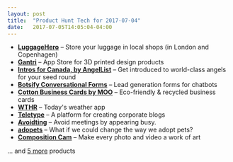 ```yaml
---
layout: post
title:  "Product Hunt Tech for 2017-07-04"
date:   2017-07-05T14:05:04-04:00
---
```


* **[LuggageHero](https://www.producthunt.com/posts/luggagehero?utm_campaign=producthunt-api&utm_medium=api&utm_source=Application%3A+Daily+Digest+RSS+%28ID%3A+3202%29)** – Store your luggage in local shops (in London and Copenhagen)
* **[Gantri](https://www.producthunt.com/posts/gantri?utm_campaign=producthunt-api&utm_medium=api&utm_source=Application%3A+Daily+Digest+RSS+%28ID%3A+3202%29)** – App Store for 3D printed design products
* **[Intros for Canada, by AngelList](https://www.producthunt.com/posts/intros-for-canada-by-angellist?utm_campaign=producthunt-api&utm_medium=api&utm_source=Application%3A+Daily+Digest+RSS+%28ID%3A+3202%29)** – Get introduced to world-class angels for your seed round
* **[Botsify Conversational Forms](https://www.producthunt.com/posts/botsify-conversational-forms?utm_campaign=producthunt-api&utm_medium=api&utm_source=Application%3A+Daily+Digest+RSS+%28ID%3A+3202%29)** – Lead generation forms for chatbots
* **[Cotton Business Cards by MOO](https://www.producthunt.com/posts/cotton-business-cards-by-moo?utm_campaign=producthunt-api&utm_medium=api&utm_source=Application%3A+Daily+Digest+RSS+%28ID%3A+3202%29)** – Eco-friendly & recycled business cards
* **[WTHR](https://www.producthunt.com/posts/wthr?utm_campaign=producthunt-api&utm_medium=api&utm_source=Application%3A+Daily+Digest+RSS+%28ID%3A+3202%29)** – Today's weather app
* **[Teletype](https://www.producthunt.com/posts/teletype?utm_campaign=producthunt-api&utm_medium=api&utm_source=Application%3A+Daily+Digest+RSS+%28ID%3A+3202%29)** – A platform for creating corporate blogs
* **[Avoidting](https://www.producthunt.com/posts/avoidting?utm_campaign=producthunt-api&utm_medium=api&utm_source=Application%3A+Daily+Digest+RSS+%28ID%3A+3202%29)** – Avoid meetings by appearing busy.
* **[adopets](https://www.producthunt.com/posts/adopets?utm_campaign=producthunt-api&utm_medium=api&utm_source=Application%3A+Daily+Digest+RSS+%28ID%3A+3202%29)** – What if we could change the way we adopt pets?
* **[Composition Cam](https://www.producthunt.com/posts/composition-cam?utm_campaign=producthunt-api&utm_medium=api&utm_source=Application%3A+Daily+Digest+RSS+%28ID%3A+3202%29)** – Make every photo and video a work of art

… and [5 more](https://www.producthunt.com/tech) products